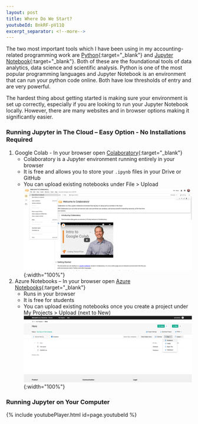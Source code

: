 ```yaml
---
layout: post
title: Where Do We Start?
youtubeId: BnkRF-pV11Q
excerpt_separator: <!--more-->
---
```

The two most important tools which I have been using in my accounting-related programming work 
are [Python](https://www.python.org){:target="_blank"} and [Jupyter Notebook](https://www.jupyter.org){:target="_blank"}. 
Both of these are the foundational tools of data analytics, data science and scientific analysis.
Python is one of the most popular programming languages and Jupyter Notebook is 
an environment that can run your python code online. Both have low thresholds of entry and are very powerful.
<!--more-->

The hardest thing about getting started is making sure your environment is set up correctly, especially if you are looking to run your Jupyter Notebook locally. However, there are many websites and in browser options making it significantly easier. 

### Running Jupyter in The Cloud – Easy Option - No Installations Required
1.  Google Colab - In your browser open [Colaboratory](https://colab.research.google.com/notebooks/welcome.ipynb#scrollTo=wRH3FBu-Hqau){:target="_blank"}
    * Colaboratory is a Jupyter environment running entirely in your browser
    * It is free and allows you to store your `.ipynb` files in your Drive or GitHub
    * You can upload existing notebooks under File > Upload
![Google Colaboratory Screenshot](/assets/img/google_colaboratory.png){:width="100%"}
2.  Azure Notebooks – In your browser open [Azure Notebooks](https://notebooks.azure.com/#){:target="_blank"}
    * Runs in your browser
    * It is free for students
    * You can upload existing notebooks once you create a project under My Projects > Upload (next to New)
![Azure Notebooks Screenshot](/assets/img/azure_notebooks.png){:width="100%"}

### Running Jupyter on Your Computer



{% include youtubePlayer.html id=page.youtubeId %}